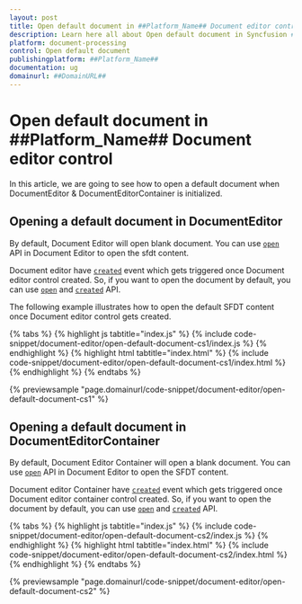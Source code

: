 ```yaml
---
layout: post
title: Open default document in ##Platform_Name## Document editor control | Syncfusion
description: Learn here all about Open default document in Syncfusion ##Platform_Name## Document editor control of Syncfusion Essential JS 2 and more.
platform: document-processing
control: Open default document 
publishingplatform: ##Platform_Name##
documentation: ug
domainurl: ##DomainURL##
---
```


# Open default document in ##Platform_Name## Document editor control

In this article, we are going to see how to open a default document when DocumentEditor & DocumentEditorContainer is initialized.

## Opening a default document in DocumentEditor

By default, Document Editor will open blank document. You can use [`open`](../../api/document-editor/#open) API in Document Editor to open the sfdt content.

Document editor have [`created`](../../api/document-editor/#created) event which gets triggered once Document editor control created. So, if you want to open the document by default, you can use [`open`](../../api/document-editor/#open) and [`created`](../../api/document-editor/#created) API.

The following example illustrates how to open the default SFDT content once Document editor control gets created.

{% tabs %}
{% highlight js tabtitle="index.js" %}
{% include code-snippet/document-editor/open-default-document-cs1/index.js %}
{% endhighlight %}
{% highlight html tabtitle="index.html" %}
{% include code-snippet/document-editor/open-default-document-cs1/index.html %}
{% endhighlight %}
{% endtabs %}

{% previewsample "page.domainurl/code-snippet/document-editor/open-default-document-cs1" %}

## Opening a default document in DocumentEditorContainer

By default, Document Editor Container will open a blank document. You can use [`open`](../../api/document-editor/#open) API in Document Editor to open the SFDT content.

Document editor Container have [`created`](../../api/document-editor-container/#created) event which gets triggered once Document editor container control created. So, if you want to open the document by default, you can use [`open`](../../api/document-editor/#open) and [`created`](../../api/document-editor-container/#created) API.

{% tabs %}
{% highlight js tabtitle="index.js" %}
{% include code-snippet/document-editor/open-default-document-cs2/index.js %}
{% endhighlight %}
{% highlight html tabtitle="index.html" %}
{% include code-snippet/document-editor/open-default-document-cs2/index.html %}
{% endhighlight %}
{% endtabs %}

{% previewsample "page.domainurl/code-snippet/document-editor/open-default-document-cs2" %}
